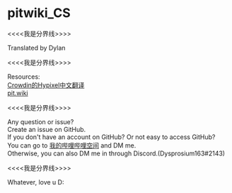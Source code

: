# pitwiki_CS 

<<<<我是分界线>>>>

 Translated by Dylan     

<<<<我是分界线>>>>

 Resources:                                   
 [Crowdin的Hypixel中文翻译](https://crowdin.com/project/hypixel/zh-CN)     
 [pit.wiki](https://pit.wiki/)     

<<<<我是分界线>>>>

 Any question or issue?     
 Create an issue on GitHub.     
 If you don't have an account on GitHub? Or not easy to access GitHub?     
 You can go to [我的哔哩哔哩空间](https://space.bilibili.com/693470532) and DM me.     
 Otherwise, you can also DM me in through Discord.(Dysprosium163#2143)     

<<<<我是分界线>>>>

 Whatever, love u D:
